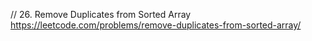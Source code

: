 // 26. Remove Duplicates from Sorted Array  
https://leetcode.com/problems/remove-duplicates-from-sorted-array/


